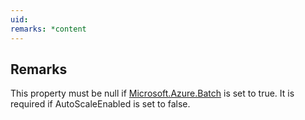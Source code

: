 ```yaml
---
uid: 
remarks: *content
---
```

## Remarks  
 This property must be null if [Microsoft.Azure.Batch](assetId:///N:Microsoft.Azure.Batch?qualifyHint=False&autoUpgrade=True) is set to true. It is required if AutoScaleEnabled              is set to false.